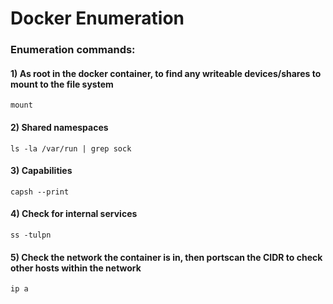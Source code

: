 # Docker Enumeration

### Enumeration commands:

#### 1) As root in the docker container, to find any writeable devices/shares to mount to the file system

    mount 
    
#### 2) Shared namespaces

    ls -la /var/run | grep sock 

#### 3) Capabilities

    capsh --print 

#### 4) Check for internal services

    ss -tulpn 

#### 5) Check the network the container is in, then portscan the CIDR to check other hosts within the network

    ip a 
